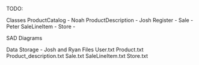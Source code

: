 TODO:

Classes
	ProductCatalog - Noah
	ProductDescription - Josh
	Register - 
	Sale - Peter
	SaleLineItem - 
	Store - 

SAD Diagrams

Data Storage - Josh and Ryan
	Files
		User.txt
		Product.txt
		Product_description.txt
		Sale.txt
		SaleLineItem.txt
		Store.txt
